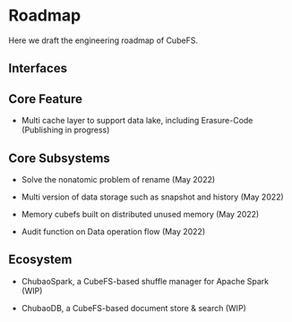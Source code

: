 # Roadmap

Here we draft the engineering roadmap of CubeFS. 

## Interfaces


## Core Feature

* Multi cache layer to support data lake, including Erasure-Code (Publishing in progress)

## Core Subsystems

* Solve the nonatomic problem of rename (May 2022)

* Multi version of data storage such as snapshot and history (May 2022)

* Memory cubefs built on distributed unused memory (May 2022)

* Audit function on Data operation flow (May 2022)

## Ecosystem

* ChubaoSpark, a CubeFS-based shuffle manager for Apache Spark (WIP)

* ChubaoDB, a CubeFS-based document store & search (WIP)

